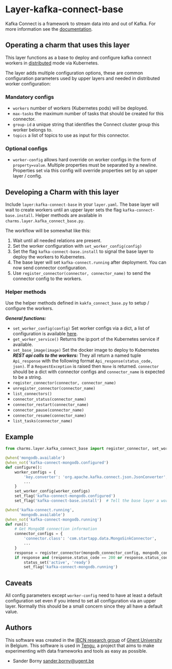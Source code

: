 # Layer-kafka-connect-base

Kafka Connect is a framework to stream data into and out of Kafka. For more information see the [documentation](https://docs.confluent.io/current/connect/concepts.html#concepts).

## Operating a charm that uses this layer
This layer functions as a base to deploy and configure kafka connect workers in [distributed](https://docs.confluent.io/current/connect/userguide.html#distributed-mode) mode via Kubernetes. 

The layer adds multiple configuration options, these are common configuration parameters used by upper layers and needed in distributed worker configuration:
### Mandatory configs
- `workers` number of workers (Kubernetes pods) will be deployed.
- `max-tasks` the maximum number of tasks that should be created for this connector. 
- `group-id` a unique string that identifies the Connect cluster group this worker belongs to.
- `topics` a list of topics to use as input for this connector.
### Optional configs
- `worker-config` allows hard override on worker configs in the form of `property=value`. Multiple properties must be separated by a newline. Properties set via this config will override properties set by an upper layer / config.

## Developing a Charm with this layer
Include `layer:kafka-connect-base` in your `layer.yaml`. The base layer will wait to create workers until an upper layer sets the flag `kafka-connect-base.install`. Helper methods are available in `charms.layer.kafka_connect_base.py`.

The workflow will be somewhat like this:
1. Wait until all needed relations are present. 
2. Set the worker configuration with `set_worker_config(config)`
3. Set the flag `kafka-connect-base.install` to signal the base layer to deploy the workers to Kubernetes.
4. The base layer will set `kafka-connect.running` after deployment. You can now send connector configuration.
5. Use `register_connector(connector, connector_name)` to send the connector config to the workers.

### Helper methods
 Use the helper methods defined in `kakfa_connect_base.py` to setup / configure the workers.

***General functions:***
 - `set_worker_config(config)`  Set worker configs via a dict, a list of configuration is available [here](https://docs.confluent.io/current/connect/allconfigs.html#connect-allconfigs).
 - `get_worker_service()` Returns the ip:port of the Kubernetes service if available.
 - `set_base_image(image)` Set the docker image to deploy to Kubernetes
 ***REST api calls to the workers:***
 They all return a named tuple `Api_response` with the following format `Api_response(status_code, json)`.  If a `RequestException` is raised then `None` is returned. `connector` should be a dict with connector configs and `connector_name` is expected to be a string.
 - `register_connector(connector, connector_name)`
 - `unregister_connector(connector_name)`
 - `list_connectors()`
 - `connector_status(connector_name)`
 - `connector_restart(connector_name)`
 - `connector_pause(connector_name)`
 - `connector_resume(connector_name)`
 - `list_tasks(connector_name)`

## Example
```python
from charms.layer.kafka_connect_base import register_connector, set_worker_config

@when('mongodb.available')
@when_not('kafka-connect-mongodb.configured')
def configure():	
	worker_configs = {
		'key.converter': 'org.apache.kafka.connect.json.JsonConverter',
		...
    }
    set_worker_config(worker_configs)
    set_flag('kafka-connect-mongodb.configured')
    set_flag('kafka-connect-base.install')  # Tell the base layer a worker config is ready !

@when('kafka-connect.running',
      'mongodb.available')
@when_not('kafka-connect-mongodb.running')
def run():
    # Get MongoDB connection information
	connector_configs = {
		'connector.class': 'com.startapp.data.MongoSinkConnector',
		...
	}
	response = register_connector(mongodb_connector_config, mongodb_connector_name)
    if response and (response.status_code == 200 or response.status_code == 201):
        status_set('active', 'ready')
        set_flag('kafka-connect-mongodb.running')  
```

## Caveats
All config parameters except `worker-config` need to have at least a default configuration set even if you intend to set all configuration via an upper layer. Normally this should be a small concern since they all have a default value.

## Authors

This software was created in the [IBCN research group](https://www.ibcn.intec.ugent.be/) of [Ghent University](https://www.ugent.be/en) in Belgium. This software is used in [Tengu](https://tengu.io), a project that aims to make experimenting with data frameworks and tools as easy as possible.

 - Sander Borny <sander.borny@ugent.be>
